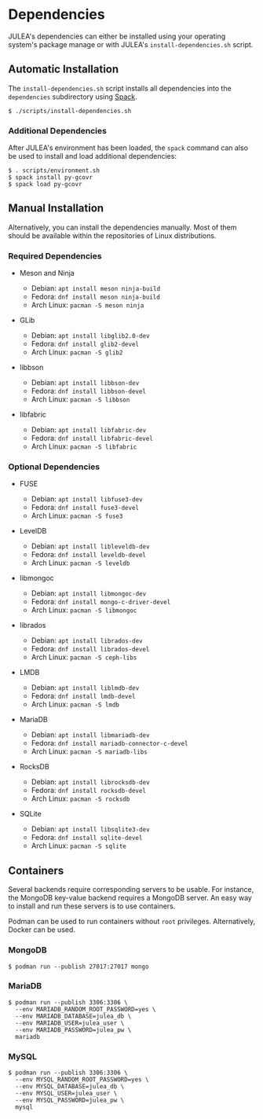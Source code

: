 # Dependencies

JULEA's dependencies can either be installed using your operating system's package manage or with JULEA's `install-dependencies.sh` script.

## Automatic Installation

The `install-dependencies.sh` script installs all dependencies into the `dependencies` subdirectory using [Spack](https://spack.io/).

```console
$ ./scripts/install-dependencies.sh
```

### Additional Dependencies

After JULEA's environment has been loaded, the `spack` command can also be used to install and load additional dependencies:

```console
$ . scripts/environment.sh
$ spack install py-gcovr
$ spack load py-gcovr
```

## Manual Installation

Alternatively, you can install the dependencies manually.
Most of them should be available within the repositories of Linux distributions.

### Required Dependencies

- Meson and Ninja
  - Debian: `apt install meson ninja-build`
  - Fedora: `dnf install meson ninja-build`
  - Arch Linux: `pacman -S meson ninja`

- GLib
  - Debian: `apt install libglib2.0-dev`
  - Fedora: `dnf install glib2-devel`
  - Arch Linux: `pacman -S glib2`

- libbson
  - Debian: `apt install libbson-dev`
  - Fedora: `dnf install libbson-devel`
  - Arch Linux: `pacman -S libbson`

- libfabric
  - Debian: `apt install libfabric-dev`
  - Fedora: `dnf install libfabric-devel`
  - Arch Linux: `pacman -S libfabric`

### Optional Dependencies

- FUSE
  - Debian: `apt install libfuse3-dev`
  - Fedora: `dnf install fuse3-devel`
  - Arch Linux: `pacman -S fuse3`

- LevelDB
  - Debian: `apt install libleveldb-dev`
  - Fedora: `dnf install leveldb-devel`
  - Arch Linux: `pacman -S leveldb`

- libmongoc
  - Debian: `apt install libmongoc-dev`
  - Fedora: `dnf install mongo-c-driver-devel`
  - Arch Linux: `pacman -S libmongoc`

- librados
  - Debian: `apt install librados-dev`
  - Fedora: `dnf install librados-devel`
  - Arch Linux: `pacman -S ceph-libs`

- LMDB
  - Debian: `apt install liblmdb-dev`
  - Fedora: `dnf install lmdb-devel`
  - Arch Linux: `pacman -S lmdb`

- MariaDB
  - Debian: `apt install libmariadb-dev`
  - Fedora: `dnf install mariadb-connector-c-devel`
  - Arch Linux: `pacman -S mariadb-libs`

- RocksDB
  - Debian: `apt install librocksdb-dev`
  - Fedora: `dnf install rocksdb-devel`
  - Arch Linux: `pacman -S rocksdb`

- SQLite
  - Debian: `apt install libsqlite3-dev`
  - Fedora: `dnf install sqlite-devel`
  - Arch Linux: `pacman -S sqlite`

## Containers

Several backends require corresponding servers to be usable.
For instance, the MongoDB key-value backend requires a MongoDB server.
An easy way to install and run these servers is to use containers.

Podman can be used to run containers without `root` privileges.
Alternatively, Docker can be used.

### MongoDB

```console
$ podman run --publish 27017:27017 mongo
```

### MariaDB

```console
$ podman run --publish 3306:3306 \
  --env MARIADB_RANDOM_ROOT_PASSWORD=yes \
  --env MARIADB_DATABASE=julea_db \
  --env MARIADB_USER=julea_user \
  --env MARIADB_PASSWORD=julea_pw \
  mariadb
```

### MySQL

```console
$ podman run --publish 3306:3306 \
  --env MYSQL_RANDOM_ROOT_PASSWORD=yes \
  --env MYSQL_DATABASE=julea_db \
  --env MYSQL_USER=julea_user \
  --env MYSQL_PASSWORD=julea_pw \
  mysql
```
